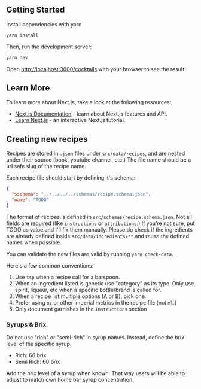 ## Getting Started

Install dependencies with yarn

```bash
yarn install
```

Then, run the development server:

```bash
yarn dev
```

Open [http://localhost:3000/cocktails](http://localhost:3000/cocktails) with your browser to see the result.

## Learn More

To learn more about Next.js, take a look at the following resources:

- [Next.js Documentation](https://nextjs.org/docs) - learn about Next.js features and API.
- [Learn Next.js](https://nextjs.org/learn) - an interactive Next.js tutorial.

## Creating new recipes

Recipes are stored in `.json` files under `src/data/recipes`, and are nested under their source (book, youtube channel, etc.) The file name should be a url safe slug of the recipe name.

Each recipe file should start by defining it's schema:

```json
{
  "$schema": "../../../../schemas/recipe.schema.json",
  "name": "TODO"
}
```

The format of recipes is defined in `src/schemas/recipe.schema.json`. Not all fields are required (like `instructions` or `attributions`.) If you're not sure, put TODO as value and I'll fix them manually. Please do check if the ingredients are already defined inside `src/data/ingredients/**` and reuse the defined names when possible.

You can validate the new files are valid by running `yarn check-data`.

Here's a few common conventions:

1. Use `tsp` when a recipe call for a barspoon.
2. When an ingredient listed is generic use "category" as its type. Only use spirit, liqueur, etc when a specific bottle/brand is called for.
3. When a recipe list multiple options (A or B), pick one.
4. Prefer using `oz` or other imperial metrics in the recipe file (not `ml`.)
5. Only document garnishes in the `instructions` section

### Syrups & Brix

Do not use "rich" or "semi-rich" in syrup names. Instead, define the brix level of the specific syrup.

- Rich: 66 brix
- Semi Rich: 60 brix

Add the brix level of a syrup when known. That way users will be able to adjust to match own home bar syrup concentration.
